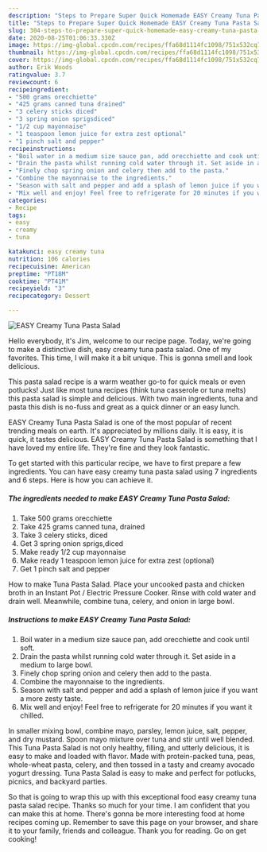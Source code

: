 ```yaml
---
description: "Steps to Prepare Super Quick Homemade EASY Creamy Tuna Pasta Salad"
title: "Steps to Prepare Super Quick Homemade EASY Creamy Tuna Pasta Salad"
slug: 304-steps-to-prepare-super-quick-homemade-easy-creamy-tuna-pasta-salad
date: 2020-08-25T01:06:33.330Z
image: https://img-global.cpcdn.com/recipes/ffa68d1114fc1098/751x532cq70/easy-creamy-tuna-pasta-salad-recipe-main-photo.jpg
thumbnail: https://img-global.cpcdn.com/recipes/ffa68d1114fc1098/751x532cq70/easy-creamy-tuna-pasta-salad-recipe-main-photo.jpg
cover: https://img-global.cpcdn.com/recipes/ffa68d1114fc1098/751x532cq70/easy-creamy-tuna-pasta-salad-recipe-main-photo.jpg
author: Erik Woods
ratingvalue: 3.7
reviewcount: 6
recipeingredient:
- "500 grams orecchiette"
- "425 grams canned tuna drained"
- "3 celery sticks diced"
- "3 spring onion sprigsdiced"
- "1/2 cup mayonnaise"
- "1 teaspoon lemon juice for extra zest optional"
- "1 pinch salt and pepper"
recipeinstructions:
- "Boil water in a medium size sauce pan, add orecchiette and cook until soft."
- "Drain the pasta whilst running cold water through it. Set aside in a medium to large bowl."
- "Finely chop spring onion and celery then add to the pasta."
- "Combine the mayonnaise to the ingredients."
- "Season with salt and pepper and add a splash of lemon juice if you want a more zesty taste."
- "Mix well and enjoy! Feel free to refrigerate for 20 minutes if you want it chilled."
categories:
- Recipe
tags:
- easy
- creamy
- tuna

katakunci: easy creamy tuna 
nutrition: 106 calories
recipecuisine: American
preptime: "PT18M"
cooktime: "PT41M"
recipeyield: "3"
recipecategory: Dessert

---
```



![EASY Creamy Tuna Pasta Salad](https://img-global.cpcdn.com/recipes/ffa68d1114fc1098/751x532cq70/easy-creamy-tuna-pasta-salad-recipe-main-photo.jpg)

Hello everybody, it's Jim, welcome to our recipe page. Today, we're going to make a distinctive dish, easy creamy tuna pasta salad. One of my favorites. This time, I will make it a bit unique. This is gonna smell and look delicious.

This pasta salad recipe is a warm weather go-to for quick meals or even potlucks! Just like most tuna recipes (think tuna casserole or tuna melts) this pasta salad is simple and delicious. With two main ingredients, tuna and pasta this dish is no-fuss and great as a quick dinner or an easy lunch.

EASY Creamy Tuna Pasta Salad is one of the most popular of recent trending meals on earth. It's appreciated by millions daily. It is easy, it is quick, it tastes delicious. EASY Creamy Tuna Pasta Salad is something that I have loved my entire life. They're fine and they look fantastic.


To get started with this particular recipe, we have to first prepare a few ingredients. You can have easy creamy tuna pasta salad using 7 ingredients and 6 steps. Here is how you can achieve it.

<!--inarticleads1-->

##### The ingredients needed to make EASY Creamy Tuna Pasta Salad:

1. Take 500 grams orecchiette
1. Take 425 grams canned tuna, drained
1. Take 3 celery sticks, diced
1. Get 3 spring onion sprigs,diced
1. Make ready 1/2 cup mayonnaise
1. Make ready 1 teaspoon lemon juice for extra zest (optional)
1. Get 1 pinch salt and pepper


How to make Tuna Pasta Salad. Place your uncooked pasta and chicken broth in an Instant Pot / Electric Pressure Cooker. Rinse with cold water and drain well. Meanwhile, combine tuna, celery, and onion in large bowl. 

<!--inarticleads2-->

##### Instructions to make EASY Creamy Tuna Pasta Salad:

1. Boil water in a medium size sauce pan, add orecchiette and cook until soft.
1. Drain the pasta whilst running cold water through it. Set aside in a medium to large bowl.
1. Finely chop spring onion and celery then add to the pasta.
1. Combine the mayonnaise to the ingredients.
1. Season with salt and pepper and add a splash of lemon juice if you want a more zesty taste.
1. Mix well and enjoy! Feel free to refrigerate for 20 minutes if you want it chilled.


In smaller mixing bowl, combine mayo, parsley, lemon juice, salt, pepper, and dry mustard. Spoon mayo mixture over tuna and stir until well blended. This Tuna Pasta Salad is not only healthy, filling, and utterly delicious, it is easy to make and loaded with flavor. Made with protein-packed tuna, peas, whole-wheat pasta, celery, and then tossed in a tasty and creamy avocado yogurt dressing. Tuna Pasta Salad is easy to make and perfect for potlucks, picnics, and backyard parties. 

So that is going to wrap this up with this exceptional food easy creamy tuna pasta salad recipe. Thanks so much for your time. I am confident that you can make this at home. There's gonna be more interesting food at home recipes coming up. Remember to save this page on your browser, and share it to your family, friends and colleague. Thank you for reading. Go on get cooking!
